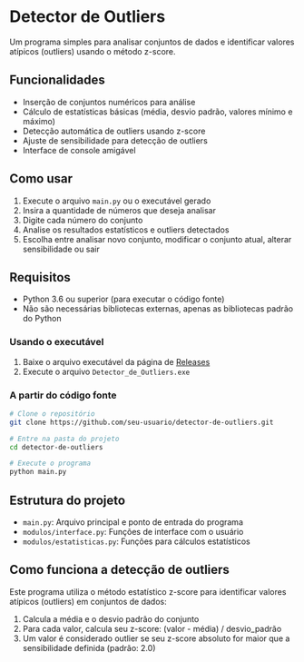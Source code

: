 # Detector de Outliers

Um programa simples para analisar conjuntos de dados e identificar valores atípicos (outliers) usando o método z-score.

## Funcionalidades

- Inserção de conjuntos numéricos para análise
- Cálculo de estatísticas básicas (média, desvio padrão, valores mínimo e máximo)
- Detecção automática de outliers usando z-score
- Ajuste de sensibilidade para detecção de outliers
- Interface de console amigável

## Como usar

1. Execute o arquivo `main.py` ou o executável gerado
2. Insira a quantidade de números que deseja analisar
3. Digite cada número do conjunto
4. Analise os resultados estatísticos e outliers detectados
5. Escolha entre analisar novo conjunto, modificar o conjunto atual, alterar sensibilidade ou sair

## Requisitos

- Python 3.6 ou superior (para executar o código fonte)
- Não são necessárias bibliotecas externas, apenas as bibliotecas padrão do Python

### Usando o executável

1. Baixe o arquivo executável da página de [Releases](https://github.com/Funkmnk/detector-de-outliers/releases)
2. Execute o arquivo `Detector_de_Outliers.exe`

### A partir do código fonte

```bash
# Clone o repositório
git clone https://github.com/seu-usuario/detector-de-outliers.git

# Entre na pasta do projeto
cd detector-de-outliers

# Execute o programa
python main.py
```

## Estrutura do projeto

- `main.py`: Arquivo principal e ponto de entrada do programa
- `modulos/interface.py`: Funções de interface com o usuário
- `modulos/estatisticas.py`: Funções para cálculos estatísticos

## Como funciona a detecção de outliers

Este programa utiliza o método estatístico z-score para identificar valores atípicos (outliers) em conjuntos de dados:

1. Calcula a média e o desvio padrão do conjunto
2. Para cada valor, calcula seu z-score: (valor - média) / desvio_padrão
3. Um valor é considerado outlier se seu z-score absoluto for maior que a sensibilidade definida (padrão: 2.0)
